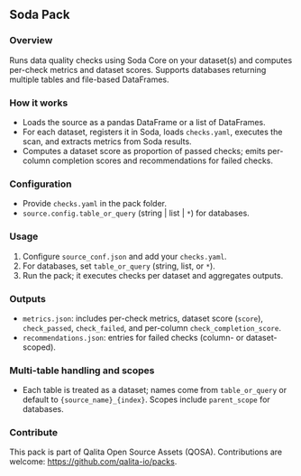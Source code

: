 ## Soda Pack

### Overview
Runs data quality checks using Soda Core on your dataset(s) and computes per-check metrics and dataset scores. Supports databases returning multiple tables and file-based DataFrames.

### How it works
- Loads the source as a pandas DataFrame or a list of DataFrames.
- For each dataset, registers it in Soda, loads `checks.yaml`, executes the scan, and extracts metrics from Soda results.
- Computes a dataset score as proportion of passed checks; emits per-column completion scores and recommendations for failed checks.

### Configuration
- Provide `checks.yaml` in the pack folder.
- `source.config.table_or_query` (string | list | `*`) for databases.

### Usage
1) Configure `source_conf.json` and add your `checks.yaml`.
2) For databases, set `table_or_query` (string, list, or `*`).
3) Run the pack; it executes checks per dataset and aggregates outputs.

### Outputs
- `metrics.json`: includes per-check metrics, dataset score (`score`), `check_passed`, `check_failed`, and per-column `check_completion_score`.
- `recommendations.json`: entries for failed checks (column- or dataset-scoped).

### Multi-table handling and scopes
- Each table is treated as a dataset; names come from `table_or_query` or default to `{source_name}_{index}`. Scopes include `parent_scope` for databases.

### Contribute
This pack is part of Qalita Open Source Assets (QOSA). Contributions are welcome: https://github.com/qalita-io/packs.
